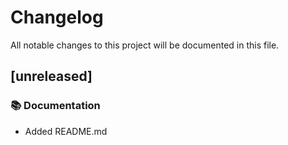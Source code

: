 # Changelog

All notable changes to this project will be documented in this file.

## [unreleased]

### 📚 Documentation

- Added README.md

<!-- generated by git-cliff -->
